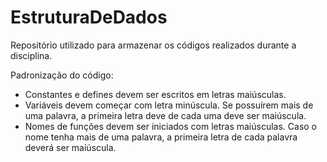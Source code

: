 # EstruturaDeDados
Repositório utilizado para armazenar os códigos realizados durante a disciplina.

Padronização do código:
- Constantes e defines devem ser escritos em letras maiúsculas.
- Variáveis devem começar com letra minúscula. Se possuírem mais de uma palavra, a primeira letra deve de cada uma deve ser maiúscula.
- Nomes de funções devem ser iniciados com letras maiúsculas. Caso o nome tenha mais de uma palavra, a primeira letra de cada palavra deverá ser maiúscula.

